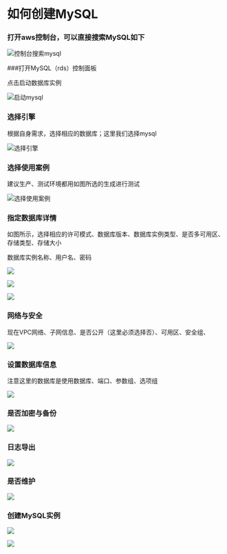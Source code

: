 # 如何创建MySQL

### 打开aws控制台，可以直接搜索MySQL如下

![控制台搜索mysql](https://awschinawiki.s3.cn-northwest-1.amazonaws.com.cn/docs/database/mysql/01.png)

###打开MySQL（rds）控制面板

点击启动数据库实例

![启动mysql](https://awschinawiki.s3.cn-northwest-1.amazonaws.com.cn/docs/database/mysql/02.png)

### 选择引擎

根据自身需求，选择相应的数据库；这里我们选择mysql

![选择引擎](https://awschinawiki.s3.cn-northwest-1.amazonaws.com.cn/docs/database/mysql/03.png)

### 选择使用案例

建议生产、测试环境都用如图所选的生成进行测试

![选择使用案例](https://awschinawiki.s3.cn-northwest-1.amazonaws.com.cn/docs/database/mysql/04.png)

### 指定数据库详情

如图所示，选择相应的许可模式、数据库版本、数据库实例类型、是否多可用区、存储类型、存储大小

数据库实例名称、用户名、密码

![](https://awschinawiki.s3.cn-northwest-1.amazonaws.com.cn/docs/database/mysql/05.png)

![](https://awschinawiki.s3.cn-northwest-1.amazonaws.com.cn/docs/database/mysql/06.png)

![](https://awschinawiki.s3.cn-northwest-1.amazonaws.com.cn/docs/database/mysql/07.png)

### 网络与安全

现在VPC网络、子网信息、是否公开（这里必须选择否）、可用区、安全组、

![](https://awschinawiki.s3.cn-northwest-1.amazonaws.com.cn/docs/database/mysql/08.png)

### 设置数据库信息

注意这里的数据库是使用数据库、端口、参数组、选项组

![](https://awschinawiki.s3.cn-northwest-1.amazonaws.com.cn/docs/database/mysql/09.png)

### 是否加密与备份

![](https://awschinawiki.s3.cn-northwest-1.amazonaws.com.cn/docs/database/mysql/10.png)

### 日志导出

![](https://awschinawiki.s3.cn-northwest-1.amazonaws.com.cn/docs/database/mysql/11.png)

### 是否维护

![](https://awschinawiki.s3.cn-northwest-1.amazonaws.com.cn/docs/database/mysql/12.png)

### 创建MySQL实例

![](https://awschinawiki.s3.cn-northwest-1.amazonaws.com.cn/docs/database/mysql/13.png)

![](https://awschinawiki.s3.cn-northwest-1.amazonaws.com.cn/docs/database/mysql/14.png)



